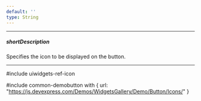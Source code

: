 ```yaml
---
default: ''
type: String
---
```

---
##### shortDescription
Specifies the icon to be displayed on the button.

---
#include uiwidgets-ref-icon

#include common-demobutton with {
    url: "https://js.devexpress.com/Demos/WidgetsGallery/Demo/Button/Icons/"
}